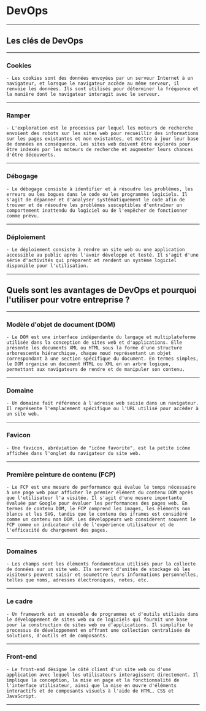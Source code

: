 # **DevOps**
---

## **Les clés de DevOps**
---

### **Cookies**
    - Les cookies sont des données envoyées par un serveur Internet à un navigateur, et lorsque le navigateur accède au même serveur, il renvoie les données. Ils sont utilisés pour déterminer la fréquence et la manière dont le navigateur interagit avec le serveur.
---

### **Ramper**
    - L'exploration est le processus par lequel les moteurs de recherche envoient des robots sur les sites web pour recueillir des informations sur les pages existantes et non existantes, et mettre à jour leur base de données en conséquence. Les sites web doivent être explorés pour être indexés par les moteurs de recherche et augmenter leurs chances d'être découverts.
---

### **Débogage**
    - Le débogage consiste à identifier et à résoudre les problèmes, les erreurs ou les bogues dans le code ou les programmes logiciels. Il s'agit de dépanner et d'analyser systématiquement le code afin de trouver et de résoudre les problèmes susceptibles d'entraîner un comportement inattendu du logiciel ou de l'empêcher de fonctionner comme prévu.
---

### **Déploiement**
    - Le déploiement consiste à rendre un site web ou une application accessible au public après l'avoir développé et testé. Il s'agit d'une série d'activités qui préparent et rendent un système logiciel disponible pour l'utilisation.
---

## **Quels sont les avantages de DevOps et pourquoi l'utiliser pour votre entreprise ?**
---

### **Modèle d'objet de document (DOM)**
    - Le DOM est une interface indépendante du langage et multiplateforme utilisée dans la conception de sites web et d'applications. Elle présente les documents XML ou HTML sous la forme d'une structure arborescente hiérarchique, chaque nœud représentant un objet correspondant à une section spécifique du document. En termes simples, le DOM organise un document HTML ou XML en un arbre logique, permettant aux navigateurs de rendre et de manipuler son contenu.
---

### **Domaine**
    - Un domaine fait référence à l'adresse web saisie dans un navigateur. Il représente l'emplacement spécifique ou l'URL utilisé pour accéder à un site web.
---

### **Favicon**
    - Une favicon, abréviation de "icône favorite", est la petite icône affichée dans l'onglet du navigateur du site web.
---

### **Première peinture de contenu (FCP)**
    - Le FCP est une mesure de performance qui évalue le temps nécessaire à une page web pour afficher le premier élément du contenu DOM après que l'utilisateur l'a visitée. Il s'agit d'une mesure importante évaluée par Google pour évaluer les performances des pages web. En termes de contenu DOM, le FCP comprend les images, les éléments non blancs et les SVG, tandis que le contenu des iframes est considéré comme un contenu non DOM. Les développeurs web considèrent souvent le FCP comme un indicateur clé de l'expérience utilisateur et de l'efficacité du chargement des pages.
---

### **Domaines**
    - Les champs sont les éléments fondamentaux utilisés pour la collecte de données sur un site web. Ils servent d'unités de stockage où les visiteurs peuvent saisir et soumettre leurs informations personnelles, telles que noms, adresses électroniques, notes, etc.
---

### **Le cadre**
    - Un framework est un ensemble de programmes et d'outils utilisés dans le développement de sites web ou de logiciels qui fournit une base pour la construction de sites web ou d'applications. Il simplifie le processus de développement en offrant une collection centralisée de solutions, d'outils et de composants.
---

### **Front-end**
    - Le front-end désigne le côté client d'un site web ou d'une application avec lequel les utilisateurs interagissent directement. Il implique la conception, la mise en page et la fonctionnalité de l'interface utilisateur, ainsi que la mise en œuvre d'éléments interactifs et de composants visuels à l'aide de HTML, CSS et JavaScript.
---